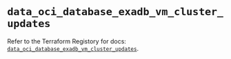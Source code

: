 # `data_oci_database_exadb_vm_cluster_updates`

Refer to the Terraform Registory for docs: [`data_oci_database_exadb_vm_cluster_updates`](https://registry.terraform.io/providers/oracle/oci/6.18.0/docs/data-sources/database_exadb_vm_cluster_updates).
